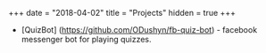 +++
date = "2018-04-02"
title = "Projects"
hidden = true
+++

- [QuizBot] (https://github.com/ODushyn/fb-quiz-bot) - facebook messenger bot for playing quizzes. 